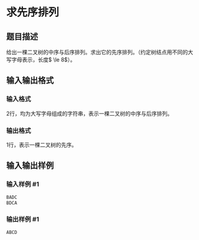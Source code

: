 # 求先序排列

## 题目描述

给出一棵二叉树的中序与后序排列。求出它的先序排列。（约定树结点用不同的大写字母表示，长度$ \le 8$）。

## 输入输出格式

### 输入格式

$2$行，均为大写字母组成的字符串，表示一棵二叉树的中序与后序排列。

### 输出格式

$1$行，表示一棵二叉树的先序。

## 输入输出样例

### 输入样例 #1

```cpp
BADC
BDCA

```
### 输出样例 #1

```cpp
ABCD

```
